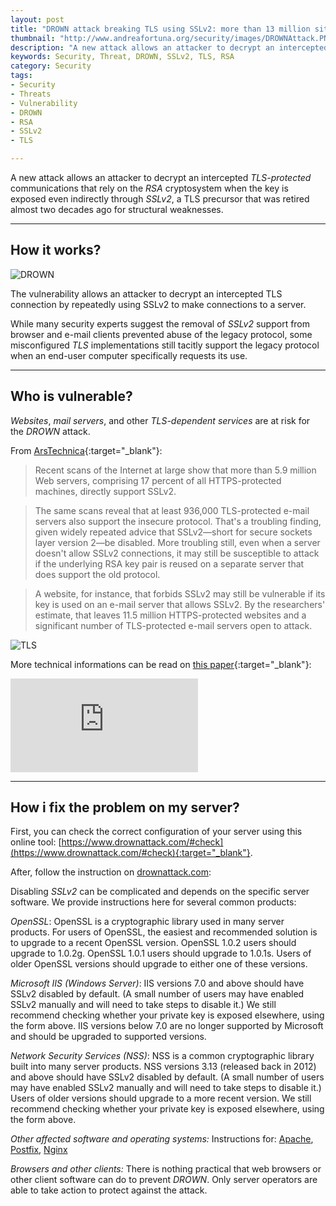 ```yaml
---
layout: post
title: "DROWN attack breaking TLS using SSLv2: more than 13 million sites at risk"
thumbnail: "http://www.andreafortuna.org/security/images/DROWNAttack.PNG"
description: "A new attack allows an attacker to decrypt an intercepted TLS-protected communications that rely on the RSA cryptosystem when the key is exposed even indirectly through SSLv2, a TLS precursor that was retired almost two decades ago for structural weaknesses. "
keywords: Security, Threat, DROWN, SSLv2, TLS, RSA
category: Security
tags: 
- Security
- Threats
- Vulnerability
- DROWN
- RSA
- SSLv2
- TLS

---
```

A new attack allows an attacker to decrypt an intercepted *TLS-protected* communications that rely on the *RSA* cryptosystem when the key is exposed even indirectly through *SSLv2*, a TLS precursor that was retired almost two decades ago for structural weaknesses. 

<hr/>

How it works?
---

![DROWN](http://cdn.arstechnica.net/wp-content/uploads/2016/03/drown-explainer-640x438.jpg)

The vulnerability allows an attacker to decrypt an intercepted TLS connection by repeatedly using SSLv2 to make connections to a server.

While many security experts suggest the removal of *SSLv2* support from browser and e-mail clients prevented abuse of the legacy protocol, some misconfigured *TLS* implementations still tacitly support the legacy protocol when an end-user computer specifically requests its use.

<hr/>

Who is vulnerable?
--

*Websites*, *mail servers*, and other *TLS-dependent services* are at risk for the *DROWN* attack.


From [ArsTechnica](http://arstechnica.com/security/2016/03/more-than-13-million-https-websites-imperiled-by-new-decryption-attack/){:target="_blank"}:

>Recent scans of the Internet at large show that more than 5.9 million Web servers, comprising 17 percent of all HTTPS-protected machines, directly support SSLv2. 

>The same scans reveal that at least 936,000 TLS-protected e-mail servers also support the insecure protocol. That's a troubling finding, given widely repeated advice that SSLv2—short for secure sockets layer version 2—be disabled. More troubling still, even when a server doesn't allow SSLv2 connections, it may still be susceptible to attack if the underlying RSA key pair is reused on a separate server that does support the old protocol. 

>A website, for instance, that forbids SSLv2 may still be vulnerable if its key is used on an e-mail server that allows SSLv2. By the researchers' estimate, that leaves 11.5 million HTTPS-protected websites and a significant number of TLS-protected e-mail servers open to attack.

![TLS](http://cdn.arstechnica.net/wp-content/uploads/2016/02/drown-attack-640x507.png)

More technical informations can be read on [this paper](https://www.drownattack.com/drown-attack-paper.pdf){:target="_blank"}:

<div class="video-container">
<embed src="https://www.drownattack.com/drown-attack-paper.pdf" pluginspage="http://www.adobe.com/products/acrobat/readstep2.html">
</div>

<hr/>

How i fix the problem on my server?
--

First, you can check the correct configuration of your server using this online tool: [https://www.drownattack.com/#check](https://www.drownattack.com/#check){:target="_blank"}.

After, follow the instruction on [drownattack.com](https://www.drownattack.com/):

Disabling *SSLv2* can be complicated and depends on the specific server software. We provide instructions here for several common products:

*OpenSSL*: OpenSSL is a cryptographic library used in many server products. For users of OpenSSL, the easiest and recommended solution is to upgrade to a recent OpenSSL version. OpenSSL 1.0.2 users should upgrade to 1.0.2g. OpenSSL 1.0.1 users should upgrade to 1.0.1s. Users of older OpenSSL versions should upgrade to either one of these versions.

*Microsoft IIS (Windows Server)*: IIS versions 7.0 and above should have SSLv2 disabled by default. (A small number of users may have enabled SSLv2 manually and will need to take steps to disable it.) We still recommend checking whether your private key is exposed elsewhere, using the form above. IIS versions below 7.0 are no longer supported by Microsoft and should be upgraded to supported versions.

*Network Security Services (NSS)*: NSS is a common cryptographic library built into many server products. NSS versions 3.13 (released back in 2012) and above should have SSLv2 disabled by default. (A small number of users may have enabled SSLv2 manually and will need to take steps to disable it.) Users of older versions should upgrade to a more recent version. We still recommend checking whether your private key is exposed elsewhere, using the form above.

*Other affected software and operating systems:* Instructions for: [Apache](https://www.drownattack.com/apache), [Postfix](https://www.drownattack.com/postfix), [Nginx](https://www.drownattack.com/nginx)

*Browsers and other clients:* There is nothing practical that web browsers or other client software can do to prevent *DROWN*. Only server operators are able to take action to protect against the attack.
